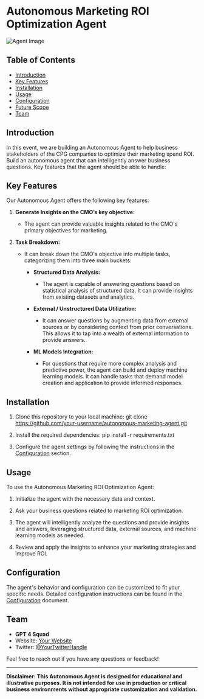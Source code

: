 # Autonomous Marketing ROI Optimization Agent

![Agent Image](https://github.com/kkeerthivasan99/AWSS3/assets/97934217/e46f88dd-a132-4ded-a5e9-694bedcad6a1)


## Table of Contents
- [Introduction](#introduction)
- [Key Features](#key-features)
- [Installation](#installation)
- [Usage](#usage)
- [Configuration](#configuration)
- [Future Scope](#future-scope)
- [Team](#team)

## Introduction

In this event, we are building an Autonomous Agent to help business stakeholders of the CPG companies to optimize their marketing spend ROI. Build an autonomous agent that can intelligently answer business questions. Key features that the agent should be able to handle:

## Key Features

Our Autonomous Agent offers the following key features:

1. **Generate Insights on the CMO’s key objective:**
   - The agent can provide valuable insights related to the CMO's primary objectives for marketing.

2. **Task Breakdown:**
   - It can break down the CMO's objective into multiple tasks, categorizing them into three main buckets:
     - **Structured Data Analysis:**
       - The agent is capable of answering questions based on statistical analysis of structured data. It can provide insights from existing datasets and analytics.

     - **External / Unstructured Data Utilization:**
       - It can answer questions by augmenting data from external sources or by considering context from prior conversations. This allows it to tap into a wealth of external information to provide answers.

     - **ML Models Integration:**
       - For questions that require more complex analysis and predictive power, the agent can build and deploy machine learning models. It can handle tasks that demand model creation and application to provide informed responses.

## Installation

1. Clone this repository to your local machine:
    git clone https://github.com/your-username/autonomous-marketing-agent.git

2. Install the required dependencies:
    pip install -r requirements.txt


3. Configure the agent settings by following the instructions in the [Configuration](config.md) section.

## Usage

To use the Autonomous Marketing ROI Optimization Agent:

1. Initialize the agent with the necessary data and context.

2. Ask your business questions related to marketing ROI optimization.

3. The agent will intelligently analyze the questions and provide insights and answers, leveraging structured data, external sources, and machine learning models as needed.

4. Review and apply the insights to enhance your marketing strategies and improve ROI.

## Configuration

The agent's behavior and configuration can be customized to fit your specific needs. Detailed configuration instructions can be found in the [Configuration](config.md) document.

## Team

- **GPT 4 Squad**
- Website: [Your Website](https://www.yourwebsite.com)
- Twitter: [@YourTwitterHandle](https://twitter.com/yourtwitterhandle)

Feel free to reach out if you have any questions or feedback!

---

**Disclaimer: This Autonomous Agent is designed for educational and illustrative purposes. It is not intended for use in production or critical business environments without appropriate customization and validation.**
